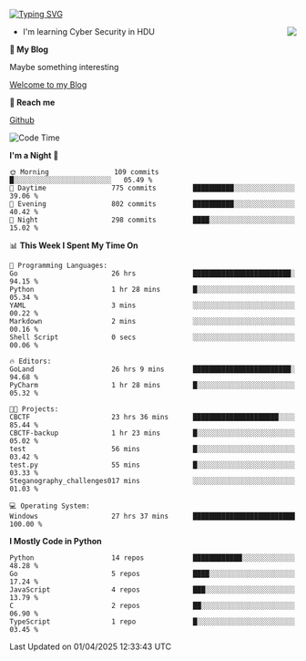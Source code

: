 [![Typing SVG](https://readme-typing-svg.herokuapp.com?font=Fira+Code&pause=1000&random=false&width=450&height=60&lines=Hello+%F0%9F%91%8B%F0%9F%8F%BB;I'm+JBNRZ)](https://git.io/typing-svg)

<a href="#">
  <img align="right" src="https://github-readme-stats.vercel.app/api?username=JBNRZ&show_icons=true&bg_color=15,f2f7fd,E0EAFC" />
</a>

- I'm learning Cyber Security in HDU

 **🌱 My Blog**

Maybe something interesting

[Welcome to my Blog](https://jbnrz.com.cn/)

 **💬 Reach me** 

[Github](https://github.com/JBNRZ)


<!--START_SECTION:waka-->
![Code Time](http://img.shields.io/badge/Code%20Time-1%2C095%20hrs%204%20mins-blue)

**I'm a Night 🦉** 

```text
🌞 Morning                109 commits         █░░░░░░░░░░░░░░░░░░░░░░░░   05.49 % 
🌆 Daytime                775 commits         ██████████░░░░░░░░░░░░░░░   39.06 % 
🌃 Evening                802 commits         ██████████░░░░░░░░░░░░░░░   40.42 % 
🌙 Night                  298 commits         ████░░░░░░░░░░░░░░░░░░░░░   15.02 % 
```


📊 **This Week I Spent My Time On** 

```text
💬 Programming Languages: 
Go                       26 hrs              ████████████████████████░   94.15 % 
Python                   1 hr 28 mins        █░░░░░░░░░░░░░░░░░░░░░░░░   05.34 % 
YAML                     3 mins              ░░░░░░░░░░░░░░░░░░░░░░░░░   00.22 % 
Markdown                 2 mins              ░░░░░░░░░░░░░░░░░░░░░░░░░   00.16 % 
Shell Script             0 secs              ░░░░░░░░░░░░░░░░░░░░░░░░░   00.06 % 

🔥 Editors: 
GoLand                   26 hrs 9 mins       ████████████████████████░   94.68 % 
PyCharm                  1 hr 28 mins        █░░░░░░░░░░░░░░░░░░░░░░░░   05.32 % 

🐱‍💻 Projects: 
CBCTF                    23 hrs 36 mins      █████████████████████░░░░   85.44 % 
CBCTF-backup             1 hr 23 mins        █░░░░░░░░░░░░░░░░░░░░░░░░   05.02 % 
test                     56 mins             █░░░░░░░░░░░░░░░░░░░░░░░░   03.42 % 
test.py                  55 mins             █░░░░░░░░░░░░░░░░░░░░░░░░   03.33 % 
Steganography_challenges017 mins             ░░░░░░░░░░░░░░░░░░░░░░░░░   01.03 % 

💻 Operating System: 
Windows                  27 hrs 37 mins      █████████████████████████   100.00 % 
```

**I Mostly Code in Python** 

```text
Python                   14 repos            ████████████░░░░░░░░░░░░░   48.28 % 
Go                       5 repos             ████░░░░░░░░░░░░░░░░░░░░░   17.24 % 
JavaScript               4 repos             ███░░░░░░░░░░░░░░░░░░░░░░   13.79 % 
C                        2 repos             ██░░░░░░░░░░░░░░░░░░░░░░░   06.90 % 
TypeScript               1 repo              █░░░░░░░░░░░░░░░░░░░░░░░░   03.45 % 
```




 Last Updated on 01/04/2025 12:33:43 UTC
<!--END_SECTION:waka-->
